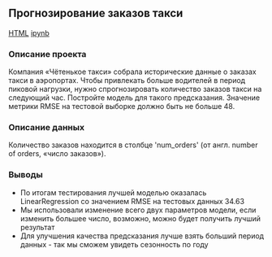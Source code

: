 ## Прогнозирование заказов такси

[HTML](https://github.com/fromufawithlove/Portfolio/blob/main/%D0%97%D0%B0%D0%BA%D0%B0%D0%B7%D1%8B%20%D1%82%D0%B0%D0%BA%D1%81%D0%B8/TaxiOrders.html) [ipynb](https://github.com/fromufawithlove/Portfolio/blob/main/%D0%97%D0%B0%D0%BA%D0%B0%D0%B7%D1%8B%20%D1%82%D0%B0%D0%BA%D1%81%D0%B8/TaxiOrders.ipynb)

### Описание проекта 

Компания «Чётенькое такси» собрала исторические данные о заказах такси в аэропортах. Чтобы привлекать больше водителей в период пиковой нагрузки, нужно спрогнозировать количество заказов такси на следующий час. Постройте модель для такого предсказания.
Значение метрики RMSE на тестовой выборке должно быть не больше 48.

### Описание данных

Количество заказов находится в столбце 'num_orders' (от англ. number of orders, «число заказов»).

### Выводы

- По итогам тестирования лучшей моделью оказалась LinearRegression со значением RMSE на тестовых данных 34.63
- Мы использовали изменение всего двух параметров модели, если изменить большее число, возможно, можно будет получить лучший результат
- Для улучшения качества предсказания лучше взять больший период данных - так мы сможем увидеть сезонность по году

